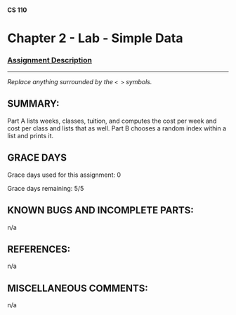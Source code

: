 #### CS 110
# Chapter 2 - Lab - Simple Data

### [Assignment Description](https://docs.google.com/document/d/1FEJtyCAl-Vev8L4LBngNbdDVhudky6W-SqmpRh4ngTI/edit?usp=sharing)

***

_Replace anything surrounded by the `< >` symbols._

## SUMMARY:
Part A lists weeks, classes, tuition, and computes the cost per week and cost per class and lists that as well. Part B chooses a random index within a list and prints it.

## GRACE DAYS
Grace days used for this assignment: 0

Grace days remaining: 5/5

## KNOWN BUGS AND INCOMPLETE PARTS:
 n/a

## REFERENCES:
 n/a

## MISCELLANEOUS COMMENTS:
 n/a
